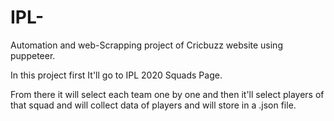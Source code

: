# IPL-
Automation and web-Scrapping project of Cricbuzz website using puppeteer.

In this project first It'll go to IPL 2020 Squads Page.

From there it will select each team one by one and then it'll select players of that squad and will collect data of players and will store in a .json file.
